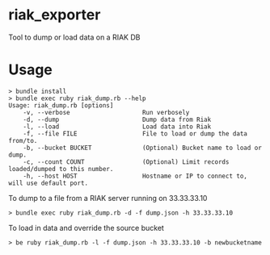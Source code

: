 riak_exporter
=============

Tool to dump or load data on a RIAK DB

Usage
=====

    > bundle install
    > bundle exec ruby riak_dump.rb --help
    Usage: riak_dump.rb [options]
        -v, --verbose                    Run verbosely
        -d, --dump                       Dump data from Riak
        -l, --load                       Load data into Riak
        -f, --file FILE                  File to load or dump the data from/to.
        -b, --bucket BUCKET              (Optional) Bucket name to load or dump.
        -c, --count COUNT                (Optional) Limit records loaded/dumped to this number.
        -h, --host HOST                  Hostname or IP to connect to, will use default port.

To dump to a file from a RIAK server running on 33.33.33.10

    > bundle exec ruby riak_dump.rb -d -f dump.json -h 33.33.33.10

To load in data and override the source bucket

    > be ruby riak_dump.rb -l -f dump.json -h 33.33.33.10 -b newbucketname